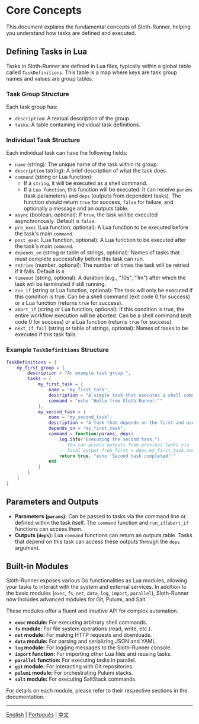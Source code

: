 # Core Concepts

This document explains the fundamental concepts of Sloth-Runner, helping you understand how tasks are defined and executed.

## Defining Tasks in Lua

Tasks in Sloth-Runner are defined in Lua files, typically within a global table called `TaskDefinitions`. This table is a map where keys are task group names and values are group tables.

### Task Group Structure

Each task group has:
*   `description`: A textual description of the group.
*   `tasks`: A table containing individual task definitions.

### Individual Task Structure

Each individual task can have the following fields:

*   `name` (string): The unique name of the task within its group.
*   `description` (string): A brief description of what the task does.
*   `command` (string or Lua function):
    *   If a `string`, it will be executed as a shell command.
    *   If a `Lua function`, this function will be executed. It can receive `params` (task parameters) and `deps` (outputs from dependent tasks). The function should return `true` for success, `false` for failure, and optionally a message and an outputs table.
*   `async` (boolean, optional): If `true`, the task will be executed asynchronously. Default is `false`.
*   `pre_exec` (Lua function, optional): A Lua function to be executed before the task's main `command`.
*   `post_exec` (Lua function, optional): A Lua function to be executed after the task's main `command`.
*   `depends_on` (string or table of strings, optional): Names of tasks that must complete successfully before this task can run.
*   `retries` (number, optional): The number of times the task will be retried if it fails. Default is `0`.
*   `timeout` (string, optional): A duration (e.g., "10s", "1m") after which the task will be terminated if still running.
*   `run_if` (string or Lua function, optional): The task will only be executed if this condition is true. Can be a shell command (exit code 0 for success) or a Lua function (returns `true` for success).
*   `abort_if` (string or Lua function, optional): If this condition is true, the entire workflow execution will be aborted. Can be a shell command (exit code 0 for success) or a Lua function (returns `true` for success).
*   `next_if_fail` (string or table of strings, optional): Names of tasks to be executed if this task fails.

### Example `TaskDefinitions` Structure

```lua
TaskDefinitions = {
    my_first_group = {
        description = "An example task group.",
        tasks = {
            my_first_task = {
                name = "my_first_task",
                description = "A simple task that executes a shell command.",
                command = "echo 'Hello from Sloth-Runner!'"
            },
            my_second_task = {
                name = "my_second_task",
                description = "A task that depends on the first and uses a Lua function.",
                depends_on = "my_first_task",
                command = function(params, deps)
                    log.info("Executing the second task.")
                    -- You can access outputs from previous tasks via 'deps'
                    -- local output_from_first = deps.my_first_task.some_output
                    return true, "echo 'Second task completed!'"
                end
            }
        }
    }
}
```

## Parameters and Outputs

*   **Parameters (`params`):** Can be passed to tasks via the command line or defined within the task itself. The `command` function and `run_if`/`abort_if` functions can access them.
*   **Outputs (`deps`):** Lua `command` functions can return an outputs table. Tasks that depend on this task can access these outputs through the `deps` argument.

## Built-in Modules

Sloth-Runner exposes various Go functionalities as Lua modules, allowing your tasks to interact with the system and external services. In addition to the basic modules (`exec`, `fs`, `net`, `data`, `log`, `import`, `parallel`), Sloth-Runner now includes advanced modules for Git, Pulumi, and Salt.

These modules offer a fluent and intuitive API for complex automation.

*   **`exec` module:** For executing arbitrary shell commands.
*   **`fs` module:** For file system operations (read, write, etc.).
*   **`net` module:** For making HTTP requests and downloads.
*   **`data` module:** For parsing and serializing JSON and YAML.
*   **`log` module:** For logging messages to the Sloth-Runner console.
*   **`import` function:** For importing other Lua files and reusing tasks.
*   **`parallel` function:** For executing tasks in parallel.
*   **`git` module:** For interacting with Git repositories.
*   **`pulumi` module:** For orchestrating Pulumi stacks.
*   **`salt` module:** For executing SaltStack commands.

For details on each module, please refer to their respective sections in the documentation.

---
[English](./core-concepts.md) | [Português](../pt/core-concepts.md) | [中文](../zh/core-concepts.md)